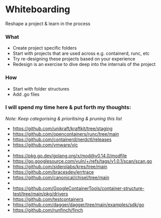 # Whiteboarding
Reshape a project & learn in the process

### What
- Create project specific folders
- Start with projects that are used across e.g. containerd, runc, etc
- Try re-designing these projects based on your experience
- Redesign is an exercise to dive deep into the internals of the project

### How
- Start with folder structures
- Add .go files

### I will spend my time here & put forth my thoughts:
_Note: Keep categorising & prioritising & pruning this list_

- https://github.com/unikraft/kraftkit/tree/staging
- https://github.com/opencontainers/runc/tree/main
- https://github.com/containerd/nerdctl/releases
- https://github.com/vmware/vic
- 
- https://pkg.go.dev/golang.org/x/mod@v0.14.0/modfile
- https://go.googlesource.com/vuln/+/refs/tags/v1.0.1/scan/scan.go
- https://github.com/siderolabs/kres/tree/main
- https://github.com/bracesdev/errtrace
- https://github.com/canonical/chisel/tree/main
- 
- https://github.com/GoogleContainerTools/container-structure-test/tree/main/pkg/drivers
- https://github.com/testcontainers
- https://github.com/dagger/dagger/tree/main/examples/sdk/go
- https://github.com/runfinch/finch
